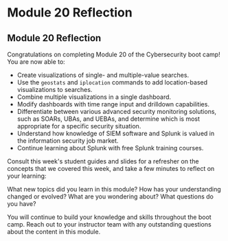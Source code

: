 # Module 20 Reflection

## Module 20 Reflection

Congratulations on completing Module 20 of the Cybersecurity boot camp! You are now able to:

- Create visualizations of single- and multiple-value searches. 
- Use the `geostats` and `iplocation` commands to add location-based visualizations to searches. 
- Combine multiple visualizations in a single dashboard. 
- Modify dashboards with time range input and drilldown capabilities.
- Differentiate between various advanced security monitoring solutions, such as SOARs, UBAs, and UEBAs, and determine which is most appropriate for a specific security situation.
- Understand how knowledge of SIEM software and Splunk is valued in the information security job market.
- Continue learning about Splunk with free Splunk training courses. 

Consult this week's student guides and slides for a refresher on the concepts that we covered this week, and take a few minutes to reflect on your learning:

What new topics did you learn in this module? How has your understanding changed or evolved? What are you wondering about? What questions do you have?

You will continue to build your knowledge and skills throughout the boot camp. Reach out to your instructor team with any outstanding questions about the content in this module.
